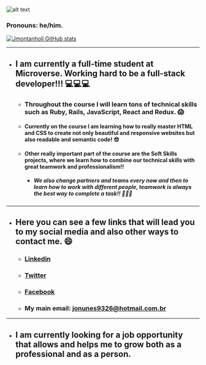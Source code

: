 ![alt text]()
### Pronouns: he/him.
[![Jmontanholi GitHub stats](https://github-readme-stats.vercel.app/api?username=jmontanholi&show_icons=true&theme=radical)](https://github.com/jmontanholi/github-readme-stats)

---
* ## I am currently a full-time student at Microverse. Working hard to be a full-stack developer!!! :computer::computer::computer:
     * ### Throughout the course I will learn tons of technical skills such as Ruby, Rails, JavaScript, React and Redux. :scream:
     * #### Currently on the course I am learning how to really master HTML and CSS to create not only beautiful and responsive websites but also readable and semantic code! :sunglasses:
     * #### Other really important part of the course are the Soft Skills projects, where we learn how to combine our technical skills with great teamwork and professionalism!! 
       * ##### We also change partners and teams every now and then to learn how to work with different people, teamwork is always the best way to complete a task!! :busts_in_silhouette::busts_in_silhouette::busts_in_silhouette: 
--- 

* ## Here you can see a few links that will lead you to my social media and also other ways to contact me. :smile:
  * ### [Linkedin](https://www.linkedin.com/in/joaovitormontanholi/)
  * ### [Twitter](https://twitter.com/MontanholiNunes)
  * ### [Facebook](https://www.facebook.com/jonunesoriginal.vitor.9)
  * ### My main email: jonunes9326@hotmail.com.br

---
 * ## I am currently looking for a job opportunity that allows and helps me to grow both as a professional and as a person.
